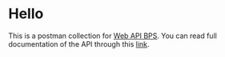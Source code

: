 # Hello
This is a postman collection for [Web API 
BPS](https://webapi.bps.go.id/developer). You can read full documentation 
of the API through this [link](https://webapi.bps.go.id/documentation).
